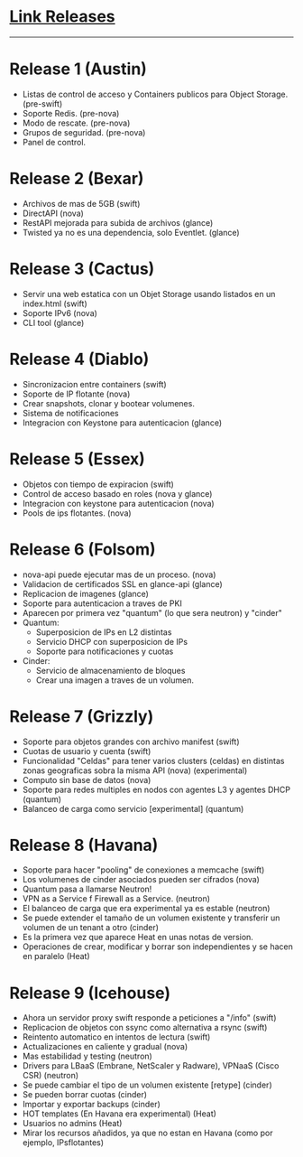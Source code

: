 
# [Link Releases](https://wiki.openstack.org/wiki/Releases)

-------

# Release 1 (Austin)


- Listas de control de acceso y Containers publicos para Object Storage. (pre-swift)
- Soporte Redis. (pre-nova)
- Modo de rescate. (pre-nova)
- Grupos de seguridad. (pre-nova)
- Panel de control.


# Release 2 (Bexar)

- Archivos de mas de 5GB (swift)
- DirectAPI (nova)
- RestAPI mejorada para subida de archivos (glance)
- Twisted ya no es una dependencia, solo Eventlet. (glance)

# Release 3 (Cactus)

- Servir una web estatica con un Objet Storage usando listados en un index.html (swift)
- Soporte IPv6 (nova)
- CLI tool (glance) 


# Release 4 (Diablo)

- Sincronizacion entre containers (swift)
- Soporte de IP flotante (nova)
- Crear snapshots, clonar y bootear volumenes.
- Sistema de notificaciones
- Integracion con Keystone para autenticacion (glance)


# Release 5 (Essex)

- Objetos con tiempo de expiracion (swift)
- Control de acceso basado en roles (nova y glance)
- Integracion con keystone para autenticacion (nova)
- Pools de ips flotantes. (nova)


# Release 6 (Folsom)

- nova-api puede ejecutar mas de un proceso. (nova)
- Validacion de certificados SSL en glance-api (glance)
- Replicacion de imagenes (glance)
- Soporte para autenticacion a traves de PKI
- Aparecen por primera vez "quantum" (lo que sera neutron) y "cinder"
- Quantum:
    + Superposicion de IPs en L2 distintas
    + Servicio DHCP con superposicion de IPs
    + Soporte para notificaciones y cuotas
-   Cinder:
    +   Servicio de almacenamiento de bloques
    +   Crear una imagen a traves de un volumen.


# Release 7 (Grizzly)

- Soporte para objetos grandes con archivo manifest (swift)
- Cuotas de usuario y cuenta (swift)
- Funcionalidad "Celdas" para tener varios clusters (celdas) en distintas zonas geograficas sobra la misma API (nova) (experimental)
- Computo sin base de datos (nova)
- Soporte para redes multiples en nodos con agentes L3 y agentes DHCP (quantum)
- Balanceo de carga como servicio \[experimental\] (quantum)


# Release 8 (Havana)

- Soporte para hacer "pooling" de conexiones a memcache (swift)
- Los volumenes de cinder asociados pueden ser cifrados (nova) 
- Quantum pasa a llamarse Neutron!
- VPN as a Service f Firewall as a Service. (neutron)
- El balanceo de carga que era experimental ya es estable (neutron)
- Se puede extender el tamaño de un volumen existente y transferir un volumen de un tenant a otro (cinder)
- Es la primera vez que aparece Heat en unas notas de version.
- Operaciones de crear, modificar y borrar son independientes y se hacen en paralelo (Heat)


# Release 9 (Icehouse)

- Ahora un servidor proxy swift responde a peticiones a "/info" (swift)
- Replicacion de objetos con ssync como alternativa a rsync (swift)
- Reintento automatico en intentos de lectura (swift)
- Actualizaciones en caliente y gradual (nova)
- Mas estabilidad y testing (neutron)
- Drivers para LBaaS (Embrane, NetScaler y Radware), VPNaaS (Cisco CSR) (neutron)
- Se puede cambiar el tipo de un volumen existente \[retype] (cinder)
- Se pueden borrar cuotas (cinder)
- Importar y exportar backups (cinder)
- HOT templates (En Havana era experimental) (Heat)
- Usuarios no admins (Heat)
- Mirar los recursos añadidos, ya que no estan en Havana (como por ejemplo, IPsflotantes)
